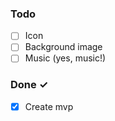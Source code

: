 ### Todo

- [ ] Icon
- [ ] Background image 
- [ ] Music (yes, music!)  

### Done ✓

- [x] Create mvp
